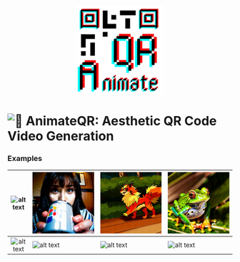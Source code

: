 <p align="center">
    <img src="src/Animate_cropped-1-removebg-preview.png" alt="alt text" height="200">
</p>

# <img src="https://fonts.gstatic.com/s/e/notoemoji/latest/1f52e/512.gif" alt="🔮" width="32" height="32"> AnimateQR: Aesthetic QR Code Video Generation

### Examples
| ![alt text](example/original_video/gif/AnimateDiff_00343.gif) | ![alt text](example/original_video/gif/AnimateDiff_00286.gif) | ![alt text](example/original_video/gif/AnimateDiff_00341.gif) | ![alt text](example/original_video/gif/AnimateDiff_00346.gif) |
|:-------------------------------------------------------------:|---------------------------------------------------------------|---------------------------------------------------------------|---------------------------------------------------------------|
| ![alt text](example/artcoder_video/gif/AnimateDiff_00343.gif) | ![alt text](example/artcoder_video/gif/AnimateDiff_00286.gif) | ![alt text](example/artcoder_video/gif/AnimateDiff_00341.gif) | ![alt text](example/artcoder_video/gif/AnimateDiff_00346.gif) |

